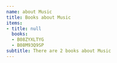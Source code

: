 ```yaml
---
name: about Music
title: Books about Music
items:
- title: null
  books:
  - B08ZYXLTYG
  - B08M93Q9SP
subtitle: There are 2 books about Music
---
```


